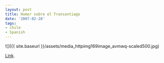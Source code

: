 ```yaml
---
layout: post
title: Humor sobre el Transantiago
date: '2007-02-28'
tags:
- chile
- Spanish
---
```


 ![]({{ site.baseurl }}/assets/media_httpimg169image_avmwq-scaled500.jpg)

[Link][1].

[1]: http://transhumor.atspace.com/

